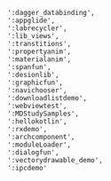             ':dagger_databinding',
            ':appglide',
            ':labrecycler',
            ':lib_views',
            ':transtitions',
            ':propertyanim',
            ':materialanim',
            ':spanfun',
            ':desionlib',
            ':graphicfun',
            ':navichooser',
            ':downloadlistdemo',
            ':webviewtest',
            ':MDStudySamples',
            ':hellokotlin',
            ':rxdemo',
            ':archcomponent',
            ':moduleLoader',
            ':dialogfun',
            ':vectorydrawable_demo',
            ':ipcdemo'